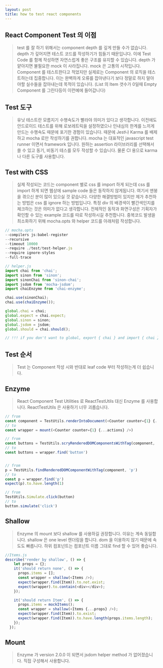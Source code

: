 ```yaml
---
layout: post
title: how to test react components
---
```


## React Component Test 의 이점

> test 를 잘 하기 위해서는 component depth 를 깊게 만들 수가 없습니다.
depth 가 깊어지면 테스트 코드를 작성하기가 힘들기 때문입니다. 이에 Test Code 를 함께 작성하면 자연스럽게 좋은 구조를 유지할 수 있습니다. depth 가 얕아지면 불필요한 mock 이 사라집니다. mock 은 고통의 시작입니다.
> Component 를 테스트한다고 적었지만 실제로는 Component 의 로직을 테스트하는데 집중합니다. 이는 완벽하게 오류를 잡아낸다기 보다 정말로 하지 말아야할 실수들을 잡아내는데 목적이 있습니다. (List 의 Item 갯수가 0일때 Empty Component 를 그린다등이 이런예에 들어갑니다)

## Test 도구

> 유닛 테스트란 모름지기 수행속도가 빨라야 의미가 있다고 생각합니다. 이전에도 안드로이드 테스트를 위해 로보레트릭을 설정하였으나 인내심의 한계를 느끼게 만드는 수행속도 때문에 포기한 경험이 있습니다. 때문에 Jest나 Karma 를 배제하고 mocha 로만 작성하기를 권합니다. 
> mocha 는 대표적인 javascript test runner 이면서 framework 입니다. 원하는 assertion 라이브러리를 선택해서 쓸 수 있고 동기, 비동기 테스를 모두 작성할 수 있습니다.
> 물론 CI 용으로 karma 나 다른 도구를 사용합니다.

## Test with CSS

> 실제 작성되는 코드는 component 별로 css 를 import 하게 되는데 css 를 import 하게 되면 웹상에 sample code 들은 동작하지 않게됩니다. 여기서 맨붕을 겪으신 분이 많이 있으실 것 같습니다. 다양한 해결방법이 있지만 제가 추천하는 방법은 css 를 ignore 하는 방법입니다. 특정 div 의 배경색이 빨간색인지를 체크하는 것은 의미가 없다고 생각합니다. 전체적인 동작과 화면구성은 기획자가 확인할 수 있는 example 코드를 따로 작성하시길 추천합니다.
> 중복코드 발생을 최소화하기 위해 mocha.opts 와 helper 코드를 아래처럼 작성합니다.

```js
// mocha.opts
--compilers js:babel-register
--recursive
--timeout 10000
--require ./test/test-helper.js
--require ignore-styles
--full-trace
```

```js
// helper.js
import chai from 'chai';
import sinon from 'sinon';
import sinonChai from 'sinon-chai';
import jsdom from 'mocha-jsdom';
import chaiEnzyme from 'chai-enzyme';

chai.use(sinonChai);
chai.use(chaiEnzyme());

global.chai = chai;
global.expect = chai.expect;
global.sinon = sinon;
global.jsdom = jsdom;
global.should = chai.should();

// !!! if you don't want to global, export { chai } and import { chai } from 'test-helper'
```

## Test 순서

> Test 는 Component 작성 시와 반대로 leaf code 부터 작성하는게 더 쉽습니다.

## Enzyme

> React Component Test Utilities 로 ReactTestUtils 대신 Enzyme 를 사용합니다. ReactTestUtils 은 사용하기 너무 괴롭습니다.

```js
// from
const component = TestUtils.renderIntoDocument(<Counter counter={1} {...actions} />)
// to
const wrapper = mount(<Counter counter={1} {...actions} />)

// from
const buttons = TestUtils.scryRenderedDOMComponentsWithTag(component, 'button')
// to
const buttons = wrapper.find('button')


// from
p = TestUtils.findRenderedDOMComponentWithTag(component, 'p')
// to
const p = wrapper.find('p')
expect(p).to.have.length(1)

// from
TestUtils.Simulate.click(button)
// to
button.simulate('click')
```

## Shallow

> Enzyme 의 mount 보다 shallow 를 사용하길 권장합니다. 이유는 계속 동일합니다. shallow 은 one level 렌더링을 합니다. dom 을 이용하지 않기 때문에 속도도 빠릅니다. 하위 컴포넌트는 컴포넌트 이름 그대로 find 할 수 있어 좋습니다.

```js
//Items.js
describe('render by shallow', () => {
    let props = {};
    it('should return none', () => {
      props.items = [];
      const wrapper = shallow(<Items />);
      expect(wrapper.find(Item)).to.not.exist;
      expect(wrapper).to.contain(<div></div>);
    });

    it('should return Item', () => {
      props.items = mockItems();
      const wrapper = shallow(<Items {...props} />);
      expect(wrapper.find(Item)).to.exist;
      expect(wrapper.find(Item)).to.have.length(props.items.length);
    });
  });
```

## Mount

> Enzyme 가 version 2.0.0 이 되면서 jsdom helper method 가 없어졌습니다. 직접 구성해서 사용합니다.